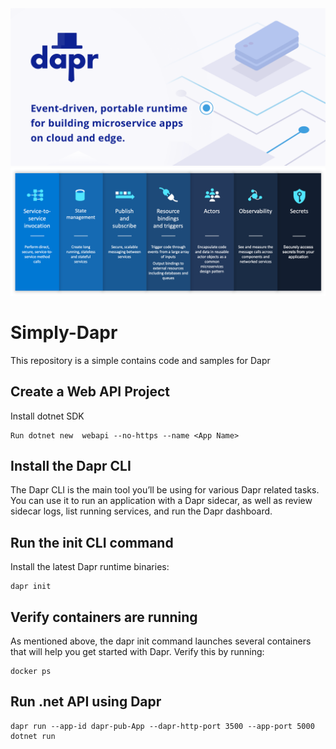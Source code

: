  
 <img src="https://github.com/khanasif1/Simply-Dapr/blob/7e2b703ccc84e6f977e50a8dd7afe7283d2fcd33/img/dapr.png" alt="DAPR">
 <img src="https://github.com/khanasif1/Simply-Dapr/blob/7e2b703ccc84e6f977e50a8dd7afe7283d2fcd33/img/dapr-components.png" alt="DAPR">

# Simply-Dapr
This repository is a simple contains code and samples for Dapr

## Create a Web API Project
Install dotnet SDK
```console
Run dotnet new  webapi --no-https --name <App Name>
```

## Install the Dapr CLI
The Dapr CLI is the main tool you’ll be using for various Dapr related tasks. You can use it to run an application with a Dapr sidecar, as well as review sidecar logs, list running services, and run the Dapr dashboard. 

## Run the init CLI command

Install the latest Dapr runtime binaries:

```console
dapr init
```
## Verify containers are running
As mentioned above, the dapr init command launches several containers that will help you get started with Dapr. Verify this by running:

```console
docker ps
```
## Run .net API using Dapr

```console
dapr run --app-id dapr-pub-App --dapr-http-port 3500 --app-port 5000 dotnet run
```
